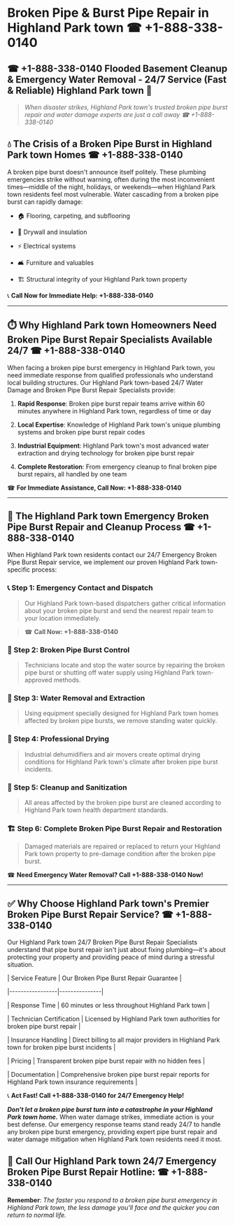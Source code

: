 # Broken Pipe & Burst Pipe Repair in Highland Park town ☎ +1-888-338-0140  
## ☎ +1-888-338-0140 Flooded Basement Cleanup & Emergency Water Removal - 24/7 Service (Fast & Reliable) Highland Park town 🚨  

> *When disaster strikes, Highland Park town's trusted broken pipe burst repair and water damage experts are just a call away ☎ +1-888-338-0140*  

## 💧 The Crisis of a Broken Pipe Burst in Highland Park town Homes ☎ +1-888-338-0140  

A broken pipe burst doesn't announce itself politely. These plumbing emergencies strike without warning, often during the most inconvenient times—middle of the night, holidays, or weekends—when Highland Park town residents feel most vulnerable. Water cascading from a broken pipe burst can rapidly damage:  

* 🏠 Flooring, carpeting, and subflooring  
* 🧱 Drywall and insulation  
* ⚡ Electrical systems  
* 🛋️ Furniture and valuables  
* 🏗️ Structural integrity of your Highland Park town property  

📞 **Call Now for Immediate Help: +1-888-338-0140**  

---  

## ⏱️ Why Highland Park town Homeowners Need Broken Pipe Burst Repair Specialists Available 24/7 ☎ +1-888-338-0140  

When facing a broken pipe burst emergency in Highland Park town, you need immediate response from qualified professionals who understand local building structures. Our Highland Park town-based 24/7 Water Damage and Broken Pipe Burst Repair Specialists provide:  

1. **Rapid Response**: Broken pipe burst repair teams arrive within 60 minutes anywhere in Highland Park town, regardless of time or day  
2. **Local Expertise**: Knowledge of Highland Park town's unique plumbing systems and broken pipe burst repair codes  
3. **Industrial Equipment**: Highland Park town's most advanced water extraction and drying technology for broken pipe burst repair  
4. **Complete Restoration**: From emergency cleanup to final broken pipe burst repairs, all handled by one team  

☎ **For Immediate Assistance, Call Now: +1-888-338-0140**  

---  

## 🔧 The Highland Park town Emergency Broken Pipe Burst Repair and Cleanup Process ☎ +1-888-338-0140  

When Highland Park town residents contact our 24/7 Emergency Broken Pipe Burst Repair service, we implement our proven Highland Park town-specific process:  

### 📞 Step 1: Emergency Contact and Dispatch  
> Our Highland Park town-based dispatchers gather critical information about your broken pipe burst and send the nearest repair team to your location immediately.  
> ☎ **Call Now: +1-888-338-0140**  

### 🚿 Step 2: Broken Pipe Burst Control  
> Technicians locate and stop the water source by repairing the broken pipe burst or shutting off water supply using Highland Park town-approved methods.  

### 🌊 Step 3: Water Removal and Extraction  
> Using equipment specially designed for Highland Park town homes affected by broken pipe bursts, we remove standing water quickly.  

### 💨 Step 4: Professional Drying  
> Industrial dehumidifiers and air movers create optimal drying conditions for Highland Park town's climate after broken pipe burst incidents.  

### 🧼 Step 5: Cleanup and Sanitization  
> All areas affected by the broken pipe burst are cleaned according to Highland Park town health department standards.  

### 🏗️ Step 6: Complete Broken Pipe Burst Repair and Restoration  
> Damaged materials are repaired or replaced to return your Highland Park town property to pre-damage condition after the broken pipe burst.  

☎ **Need Emergency Water Removal? Call +1-888-338-0140 Now!**  

---  

## ✅ Why Choose Highland Park town's Premier Broken Pipe Burst Repair Service? ☎ +1-888-338-0140  

Our Highland Park town 24/7 Broken Pipe Burst Repair Specialists understand that pipe burst repair isn't just about fixing plumbing—it's about protecting your property and providing peace of mind during a stressful situation.  

| Service Feature | Our Broken Pipe Burst Repair Guarantee |  
|-----------------|---------------|  
| Response Time | 60 minutes or less throughout Highland Park town |  
| Technician Certification | Licensed by Highland Park town authorities for broken pipe burst repair |  
| Insurance Handling | Direct billing to all major providers in Highland Park town for broken pipe burst incidents |  
| Pricing | Transparent broken pipe burst repair with no hidden fees |  
| Documentation | Comprehensive broken pipe burst repair reports for Highland Park town insurance requirements |  

📞 **Act Fast! Call +1-888-338-0140 for 24/7 Emergency Help!**  

***Don't let a broken pipe burst turn into a catastrophe in your Highland Park town home.*** When water damage strikes, immediate action is your best defense. Our emergency response teams stand ready 24/7 to handle any broken pipe burst emergency, providing expert pipe burst repair and water damage mitigation when Highland Park town residents need it most.  

## 📱 Call Our Highland Park town 24/7 Emergency Broken Pipe Burst Repair Hotline: ☎ +1-888-338-0140  

**Remember**: *The faster you respond to a broken pipe burst emergency in Highland Park town, the less damage you'll face and the quicker you can return to normal life.*